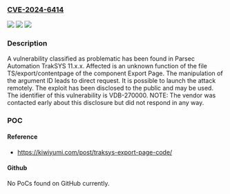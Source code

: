 ### [CVE-2024-6414](https://cve.mitre.org/cgi-bin/cvename.cgi?name=CVE-2024-6414)
![](https://img.shields.io/static/v1?label=Product&message=TrakSYS&color=blue)
![](https://img.shields.io/static/v1?label=Version&message=%3D%2011.x.x%20&color=brighgreen)
![](https://img.shields.io/static/v1?label=Vulnerability&message=CWE-425%20Direct%20Request&color=brighgreen)

### Description

A vulnerability classified as problematic has been found in Parsec Automation TrakSYS 11.x.x. Affected is an unknown function of the file TS/export/contentpage of the component Export Page. The manipulation of the argument ID leads to direct request. It is possible to launch the attack remotely. The exploit has been disclosed to the public and may be used. The identifier of this vulnerability is VDB-270000. NOTE: The vendor was contacted early about this disclosure but did not respond in any way.

### POC

#### Reference
- https://kiwiyumi.com/post/traksys-export-page-code/

#### Github
No PoCs found on GitHub currently.


